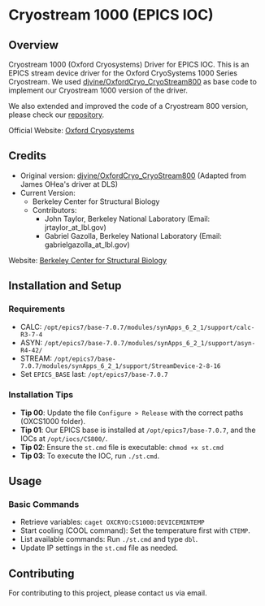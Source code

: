 # Cryostream 1000 (EPICS IOC)

## Overview
Cryostream 1000 (Oxford Cryosystems) Driver for EPICS IOC. This is an EPICS stream device driver for the Oxford CryoSystems 1000 Series Cryostream. We used [djvine/OxfordCryo_CryoStream800](https://github.com/djvine/OxfordCryo_CryoStream800) as base code to implement our Cryostream 1000 version of the driver.

We also extended and improved the code of a Cryostream 800 version, please check our [repository](https://github.com/bcsblbl/Cryostream-800-EPICS-IOC).

Official Website: [Oxford Cryosystems](https://www.oxcryo.com/)

## Credits
- Original version: [djvine/OxfordCryo_CryoStream800](https://github.com/djvine/OxfordCryo_CryoStream800) (Adapted from James OHea's driver at DLS)
- Current Version:
  - Berkeley Center for Structural Biology
  - Contributors:
    - John Taylor, Berkeley National Laboratory (Email: jrtaylor_at_lbl.gov)
    - Gabriel Gazolla, Berkeley National Laboratory (Email: gabrielgazolla_at_lbl.gov)

Website: [Berkeley Center for Structural Biology](https://bcsb.als.lbl.gov/wordpress/)

## Installation and Setup
### Requirements
- CALC: `/opt/epics7/base-7.0.7/modules/synApps_6_2_1/support/calc-R3-7-4`
- ASYN: `/opt/epics7/base-7.0.7/modules/synApps_6_2_1/support/asyn-R4-42/`
- STREAM: `/opt/epics7/base-7.0.7/modules/synApps_6_2_1/support/StreamDevice-2-8-16`
- Set `EPICS_BASE` last: `/opt/epics7/base-7.0.7`

### Installation Tips
- **Tip 00**: Update the file `Configure > Release` with the correct paths (OXCS1000 folder).
- **Tip 01**: Our EPICS base is installed at `/opt/epics7/base-7.0.7`, and the IOCs at `/opt/iocs/CS800/`.
- **Tip 02**: Ensure the `st.cmd` file is executable: `chmod +x st.cmd`
- **Tip 03**: To execute the IOC, run `./st.cmd`.

## Usage
### Basic Commands
- Retrieve variables: `caget OXCRYO:CS1000:DEVICEMINTEMP`
- Start cooling (COOL command): Set the temperature first with `CTEMP`.
- List available commands: Run `./st.cmd` and type `dbl`.
- Update IP settings in the `st.cmd` file as needed.

## Contributing
For contributing to this project, please contact us via email.


